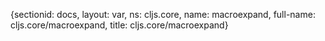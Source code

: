 {sectionid: docs, layout: var, ns: cljs.core, name: macroexpand, full-name: cljs.core/macroexpand,
  title: cljs.core/macroexpand}
